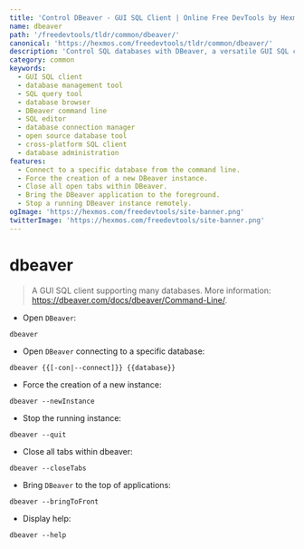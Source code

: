 ```yaml
---
title: 'Control DBeaver - GUI SQL Client | Online Free DevTools by Hexmos'
name: dbeaver
path: '/freedevtools/tldr/common/dbeaver/'
canonical: 'https://hexmos.com/freedevtools/tldr/common/dbeaver/'
description: 'Control SQL databases with DBeaver, a versatile GUI SQL client. Connect to various databases, execute queries, and manage data. Free online tool, no registration required.'
category: common
keywords:
  - GUI SQL client
  - database management tool
  - SQL query tool
  - database browser
  - DBeaver command line
  - SQL editor
  - database connection manager
  - open source database tool
  - cross-platform SQL client
  - database administration
features:
  - Connect to a specific database from the command line.
  - Force the creation of a new DBeaver instance.
  - Close all open tabs within DBeaver.
  - Bring the DBeaver application to the foreground.
  - Stop a running DBeaver instance remotely.
ogImage: 'https://hexmos.com/freedevtools/site-banner.png'
twitterImage: 'https://hexmos.com/freedevtools/site-banner.png'
---
```


# dbeaver

> A GUI SQL client supporting many databases.
> More information: <https://dbeaver.com/docs/dbeaver/Command-Line/>.

- Open `DBeaver`:

`dbeaver`

- Open `DBeaver` connecting to a specific database:

`dbeaver {{[-con|--connect]}} {{database}}`

- Force the creation of a new instance:

`dbeaver --newInstance`

- Stop the running instance:

`dbeaver --quit`

- Close all tabs within dbeaver:

`dbeaver --closeTabs`

- Bring `DBeaver` to the top of applications:

`dbeaver --bringToFront`

- Display help:

`dbeaver --help`
